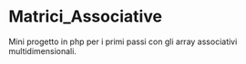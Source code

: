 # Matrici_Associative
Mini progetto in php per i primi passi con gli array associativi multidimensionali.

